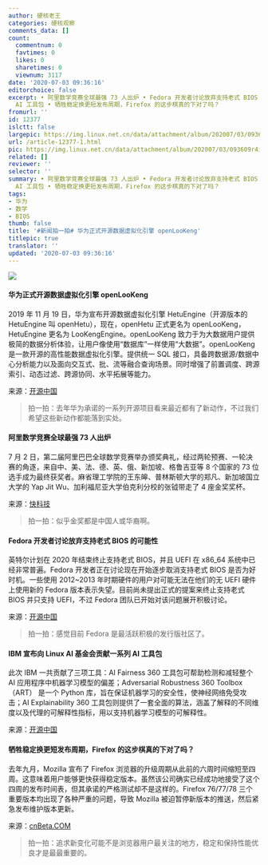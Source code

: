 ```yaml
---
author: 硬核老王
categories: 硬核观察
comments_data: []
count:
  commentnum: 0
  favtimes: 0
  likes: 0
  sharetimes: 0
  viewnum: 3117
date: '2020-07-03 09:36:16'
editorchoice: false
excerpt: • 阿里数学竞赛全球最强 73 人出炉 • Fedora 开发者讨论放弃支持老式 BIOS 的可能性 • IBM 宣布向 Linux AI 基金会贡献一系列
  AI 工具包 • 牺牲稳定换更短发布周期，Firefox 的这步棋真的下对了吗？
fromurl: ''
id: 12377
islctt: false
largepic: https://img.linux.net.cn/data/attachment/album/202007/03/093609r4iwwgafgzwrxiey.jpg
url: /article-12377-1.html
pic: https://img.linux.net.cn/data/attachment/album/202007/03/093609r4iwwgafgzwrxiey.jpg.thumb.jpg
related: []
reviewer: ''
selector: ''
summary: • 阿里数学竞赛全球最强 73 人出炉 • Fedora 开发者讨论放弃支持老式 BIOS 的可能性 • IBM 宣布向 Linux AI 基金会贡献一系列
  AI 工具包 • 牺牲稳定换更短发布周期，Firefox 的这步棋真的下对了吗？
tags:
- 华为
- 数学
- BIOS
thumb: false
title: '#新闻拍一拍# 华为正式开源数据虚拟化引擎 openLooKeng'
titlepic: true
translator: ''
updated: '2020-07-03 09:36:16'
---
```


![](/data/attachment/album/202007/03/093609r4iwwgafgzwrxiey.jpg)


#### 华为正式开源数据虚拟化引擎 openLooKeng


2019 年 11 月 19 日，华为宣布开源数据虚拟化引擎 HetuEngine（开源版本的 HetuEngine 叫 openHetu），现在，openHetu 正式更名为 openLooKeng，HetuEngine 更名为 LooKengEngine。openLooKeng 致力于为大数据用户提供极简的数据分析体验，让用户像使用“数据库”一样使用“大数据”。openLooKeng 是一款开源的高性能数据虚拟化引擎。提供统一 SQL 接口，具备跨数据源/数据中心分析能力以及面向交互式、批、流等融合查询场景。同时增强了前置调度、跨源索引、动态过滤、跨源协同、水平拓展等能力。


来源：[开源中国](https://www.oschina.net/news/116889/huawei-opensources-openlookeng)



> 
> 拍一拍：去年华为承诺的一系列开源项目看来最近都有了新动作，不过我们希望这些新动作都能落到实处。
> 
> 
> 


#### 阿里数学竞赛全球最强 73 人出炉


7 月 2 日，第二届阿里巴巴全球数学竞赛举办颁奖典礼，经过两轮预赛、一轮决赛的角逐，来自中、美、法、德、英、俄、新加坡、格鲁吉亚等 8 个国家的 73 位选手成为最终获奖者。麻省理工学院的王东皞、普林斯顿大学的郑凡、新加坡国立大学的 Yap Jit Wu、加利福尼亚大学伯克利分校的张钺带走了 4 座金奖奖杯。


来源：[快科技](https://www.cnbeta.com/articles/tech/998277.htm)



> 
> 拍一拍：似乎金奖都是中国人或华裔啊。
> 
> 
> 


#### Fedora 开发者讨论放弃支持老式 BIOS 的可能性


英特尔计划在 2020 年结束终止支持老式 BIOS，并且 UEFI 在 x86\_64 系统中已经非常普遍。Fedora 开发者正在讨论现在开始逐步取消支持老式 BIOS 是否为好时机。一些使用 2012~2013 年时期硬件的用户对可能无法在他们的无 UEFI 硬件上使用新的 Fedora 版本表示失望。目前尚未提出正式的提案来终止支持老式 BIOS 并只支持 UEFI，不过 Fedora 团队已开始对该问题展开积极讨论。


来源：[开源中国](https://www.oschina.net/news/116887/fedora-discuss-legacy-bios-drop?tdsourcetag=s_pctim_aiomsg)



> 
> 拍一拍：感觉目前 Fedora 是最活跃积极的发行版社区了。
> 
> 
> 


#### IBM 宣布向 Linux AI 基金会贡献一系列 AI 工具包


此次 IBM 一共贡献了三项工具：AI Fairness 360 工具包可帮助检测和减轻整个 AI 应用程序中机器学习模型的偏差；Adversarial Robustness 360 Toolbox（ART） 是一个 Python 库，旨在保证机器学习的安全性，使神经网络免受攻击；AI Explainability 360 工具包则提供了一套全面的算法，涵盖了解释的不同维度以及代理的可解释性指标，用以支持机器学习模型的可解释性。


来源：[开源中国](https://www.oschina.net/news/116865/ibm-donates-trusted-ai-projects-to-lfai)


#### 牺牲稳定换更短发布周期，Firefox 的这步棋真的下对了吗？


去年九月，Mozilla 宣布了 Firefox 浏览器的升级周期从此前的六周时间缩短至四周。这意味着用户能够更快获得稳定版本。虽然该公司确实已经成功地接受了这个四周的发布时间表，但其承诺的严格测试却不是这样的。Firefox 76/77/78 三个重要版本均出现了各种严重的问题，导致 Mozilla 被迫暂停新版本的推送，然后紧急发布维护版本更新。


来源：[cnBeta.COM](https://www.cnbeta.com/articles/tech/998303.htm)



> 
> 拍一拍：追求新变化可能不是浏览器用户最关注的地方，稳定和保持性能优良才是最最重要的。
> 
> 
>